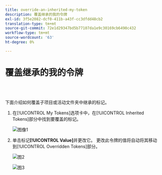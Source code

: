 ```yaml
---
title: override-an-inherited-my-token
description: 覆盖继承的我的令牌
exl-id: 3f5e2082-dcf0-411b-a43f-cc3dfdd48cb2
translation-type: tm+mt
source-git-commit: 72e1d29347bd5b77107da1e9c30169cb6490c432
workflow-type: tm+mt
source-wordcount: '63'
ht-degree: 0%

---
```


# 覆盖继承的我的令牌

<br> 

下面介绍如何覆盖子项目或活动文件夹中继承的标记。

1. 在[!UICONTROL My Tokens]选项卡中，在[!UICONTROL Inherited Tokens]部分中找到要覆盖的标记。

   ![图像1](/help/sky/assets/my-tokens/override-an-inherited-my-token/override-an-inherited-my-token-1.png)

1. 单击标记&#x200B;**[!UICONTROL Value]**&#x200B;并更改它。 更改此令牌的值将自动将其移动到[!UICONTROL Overridden Tokens]部分。

   ![图2](/help/sky/assets/my-tokens/override-an-inherited-my-token/override-an-inherited-my-token-2.png)

   ![图3](/help/sky/assets/my-tokens/override-an-inherited-my-token/override-an-inherited-my-token-3.png)
